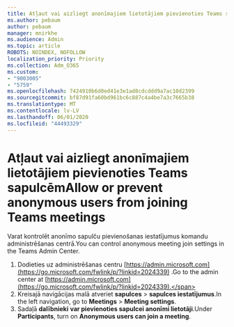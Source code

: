 ```yaml
---
title: Atļaut vai aizliegt anonīmajiem lietotājiem pievienoties Teams sapulcēm
ms.author: pebaum
author: pebaum
manager: mnirkhe
ms.audience: Admin
ms.topic: article
ROBOTS: NOINDEX, NOFOLLOW
localization_priority: Priority
ms.collection: Adm_O365
ms.custom:
- "9003005"
- "5759"
ms.openlocfilehash: 7424910b6d0ed41e3e1ad8cdcddd9a7ac10d2399
ms.sourcegitcommit: bf87d91fa60bd961bc6c887c4a4be7a3c7665b38
ms.translationtype: MT
ms.contentlocale: lv-LV
ms.lasthandoff: 06/01/2020
ms.locfileid: "44493329"
---
```

# <a name="allow-or-prevent-anonymous-users-from-joining-teams-meetings"></a><span data-ttu-id="d521f-102">Atļaut vai aizliegt anonīmajiem lietotājiem pievienoties Teams sapulcēm</span><span class="sxs-lookup"><span data-stu-id="d521f-102">Allow or prevent anonymous users from joining Teams meetings</span></span>

<span data-ttu-id="d521f-103">Varat kontrolēt anonīmo sapulču pievienošanas iestatījumus komandu administrēšanas centrā.</span><span class="sxs-lookup"><span data-stu-id="d521f-103">You can control anonymous meeting join settings in the Teams Admin Center.</span></span>

1.  <span data-ttu-id="d521f-104">Dodieties uz administrēšanas centru [https://admin.microsoft.com](https://go.microsoft.com/fwlink/p/?linkid=2024339) .</span><span class="sxs-lookup"><span data-stu-id="d521f-104">Go to the admin center at  [https://admin.microsoft.com](https://go.microsoft.com/fwlink/p/?linkid=2024339).</span></span>
2.  <span data-ttu-id="d521f-105">Kreisajā navigācijas malā atveriet **sapulces**   >   **sapulces iestatījumus**.</span><span class="sxs-lookup"><span data-stu-id="d521f-105">In the left navigation, go to  **Meetings**  >  **Meeting settings**.</span></span>
3.  <span data-ttu-id="d521f-106">Sadaļā **dalībnieki** **var pievienoties sapulcei anonīmi lietotāji**.</span><span class="sxs-lookup"><span data-stu-id="d521f-106">Under  **Participants**, turn on  **Anonymous users can join a meeting**.</span></span>